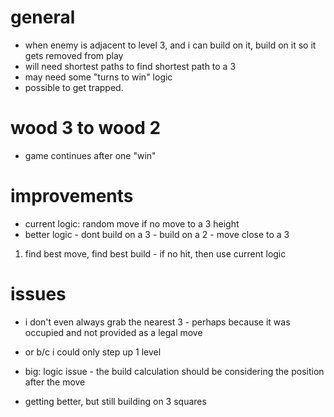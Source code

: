 # general

- when enemy is adjacent to level 3, and i can build on it, build on it so it gets removed from play
- will need shortest paths to find shortest path to a 3
- may need some "turns to win" logic
- possible to get trapped.

# wood 3 to wood 2

- game continues after one "win"

# improvements

- current logic: random move if no move to a 3 height
- better logic - dont build on a 3 - build on a 2 - move close to a 3

1.  find best move, find best build - if no hit, then use current logic

# issues

- i don't even always grab the nearest 3 - perhaps because it was occupied and not provided as a legal move
- or b/c i could only step up 1 level

- big:  logic issue - the build calculation should be considering the position after the move

- getting better, but still building on 3 squares
